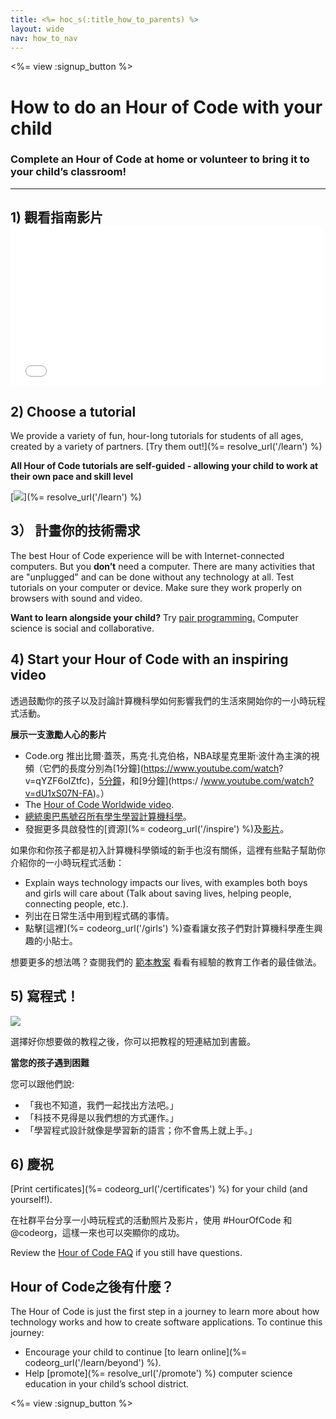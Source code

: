 ```yaml
---
title: <%= hoc_s(:title_how_to_parents) %>
layout: wide
nav: how_to_nav
---
```

<%= view :signup_button %>

# How to do an Hour of Code with your child

### Complete an Hour of Code at home or volunteer to bring it to your child’s classroom!

* * *

## 1) 觀看指南影片 <iframe width="500" height="255" src="//www.youtube.com/embed/SrnvvWDm73k" frameborder="0" allowfullscreen mark="crwd-mark"></iframe> 

## 2) Choose a tutorial

We provide a variety of fun, hour-long tutorials for students of all ages, created by a variety of partners. [Try them out!](%= resolve_url('/learn') %)

**All Hour of Code tutorials are self-guided - allowing your child to work at their own pace and skill level**

[![](/images/fit-700/tutorials.png)](%= resolve_url('/learn') %)

## 3） 計畫你的技術需求

The best Hour of Code experience will be with Internet-connected computers. But you **don’t** need a computer. There are many activities that are "unplugged" and can be done without any technology at all. Test tutorials on your computer or device. Make sure they work properly on browsers with sound and video.

**Want to learn alongside your child?** Try [pair programming.](http://www.ncwit.org/resources/pair-programming-box-power-collaborative-learning) Computer science is social and collaborative.

## 4) Start your Hour of Code with an inspiring video

透過鼓勵你的孩子以及討論計算機科學如何影響我們的生活來開始你的一小時玩程式活動。

**展示一支激勵人心的影片**

- Code.org 推出比爾·蓋茨，馬克·扎克伯格，NBA球星克里斯·波什為主演的視頻（它們的長度分別為[1分鐘](https://www.youtube.com/watch? v=qYZF6oIZtfc)，[5分鐘](https://www.youtube.com/watch?v=nKIu9yen5nc)，和[9分鐘](https:/ /www.youtube.com/watch?v=dU1xS07N-FA)。）
- The [Hour of Code Worldwide video](https://www.youtube.com/watch?v=KsOIlDT145A).
- [總統奧巴馬號召所有學生學習計算機科學](https://www.youtube.com/watch?v=6XvmhE1J9PY)。
- 發掘更多具啟發性的[資源](%= codeorg_url('/inspire') %)及[影片](https://www.youtube.com/playlist?list=PLzdnOPI1iJNfpD8i4Sx7U0y2MccnrNZuP)。

如果你和你孩子都是初入計算機科學領域的新手也沒有關係，這裡有些點子幫助你介紹你的一小時玩程式活動：

- Explain ways technology impacts our lives, with examples both boys and girls will care about (Talk about saving lives, helping people, connecting people, etc.).
- 列出在日常生活中用到程式碼的事情。
- 點擊[這裡](%= codeorg_url('/girls') %)查看讓女孩子們對計算機科學產生興趣的小貼士。

想要更多的想法嗎？查閱我們的 [範本教案](/files/AfterschoolEducatorLessonPlanOutline.docx) 看看有經驗的教育工作者的最佳做法。

## 5) 寫程式！

<img src="/images/fit-700/tutorial-short-link.png" />

選擇好你想要做的教程之後，你可以把教程的短連結加到書籤。

**當您的孩子遇到困難**

您可以跟他們說:

- 「我也不知道，我們一起找出方法吧。」
- 「科技不見得是以我們想的方式運作。」
- 「學習程式設計就像是學習新的語言；你不會馬上就上手。」

## 6) 慶祝

[Print certificates](%= codeorg_url('/certificates') %) for your child (and yourself!).

在社群平台分享一小時玩程式的活動照片及影片，使用 #HourOfCode 和 @codeorg，這樣一來也可以突顯你的成功。

Review the [Hour of Code FAQ](https://support.code.org/hc/en-us/categories/200147083-Hour-of-Code) if you still have questions.

## Hour of Code之後有什麼？

The Hour of Code is just the first step in a journey to learn more about how technology works and how to create software applications. To continue this journey:

- Encourage your child to continue [to learn online](%= codeorg_url('/learn/beyond') %).
- Help [promote](%= resolve_url('/promote') %) computer science education in your child’s school district.

<%= view :signup_button %>